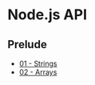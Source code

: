 Node.js API
===

Prelude
---
- [01 - Strings](https://codeflix-onecode-prelude-01.vercel.app/#0) 
- [02 - Arrays](https://codeflix-onecode-prelude-02.vercel.app/#0)
